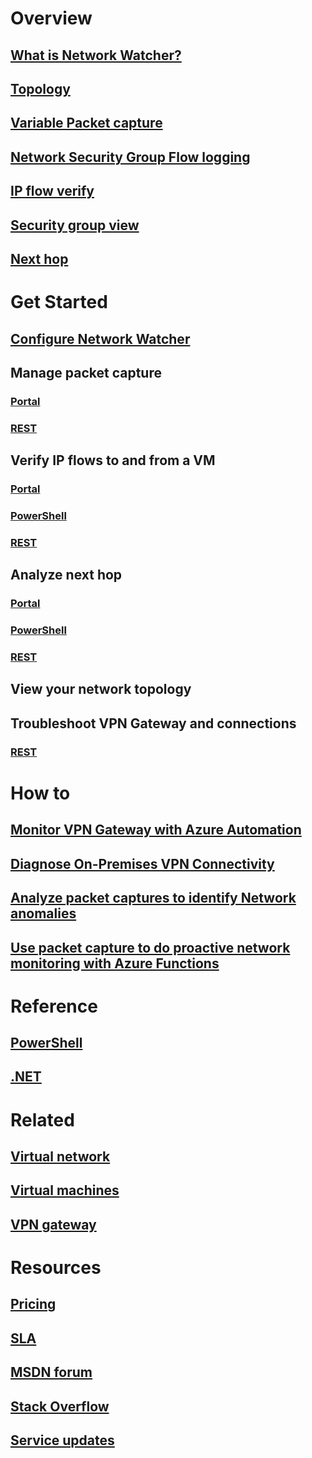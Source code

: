 # Overview
## [What is Network Watcher?](network-watcher-monitoring-overview.md)
## [Topology](network-watcher-topology-overview.md)
## [Variable Packet capture](network-watcher-packet-capture-overview.md)
## [Network Security Group Flow logging](network-watcher-nsg-flow-logging-overview.md)
## [IP flow verify](network-watcher-ip-flow-verify-overview.md)
## [Security group view](network-watcher-security-group-view-overview.md)
## [Next hop](network-watcher-next-hop-overview.md)
# Get Started
## [Configure Network Watcher](network-watcher-create.md)
## Manage packet capture
### [Portal](network-watcher-packet-capture-manage-portal.md)
### [REST](network-watcher-packet-capture-manage-rest.md)
## Verify IP flows to and from a VM
### [Portal](network-watcher-check-ip-flow-verify-portal.md)
### [PowerShell](network-watcher-check-ip-flow-verify-powershell.md)
### [REST](network-watcher-check-ip-flow-verify-rest.md)
## Analyze next hop
### [Portal](network-watcher-check-next-hop-portal.md)
### [PowerShell](network-watcher-check-next-hop-powershell.md)
### [REST](network-watcher-check-next-hop-rest.md)
## View your network topology
## Troubleshoot VPN Gateway and connections
### [REST](network-watcher-troubleshoot-manage-rest.md)
# How to
## [Monitor VPN Gateway with Azure Automation](network-watcher-monitor-with-azure-automation.md)
## [Diagnose On-Premises VPN Connectivity](network-watcher-diagnose-on-premises-connectivity.md)
## [Analyze packet captures to identify Network anomalies](network-watcher-deep-packet-inspection.md)
## [Use packet capture to do proactive network monitoring with Azure Functions](network-watcher-alert-triggered-packet-capture.md)
# Reference
## [PowerShell](https://docs.microsoft.com/powershell/resourcemanager)
## [.NET](/dotnet/api)
# Related
## [Virtual network](/azure/virtual-network/)
## [Virtual machines](/azure/virtual-machines/)
## [VPN gateway](/azure/vpn-gateway/)
# Resources
## [Pricing](https://azure.microsoft.com/pricing/details/network-watcher/)
## [SLA](https://azure.microsoft.com/support/legal/sla/)
## [MSDN forum](https://social.msdn.microsoft.com/Forums/en-US/home?forum=WAVirtualMachinesVirtualNetwork)
## [Stack Overflow](http://stackoverflow.com/questions/tagged/network-watcher)
## [Service updates](https://azure.microsoft.com/updates/?product=network-watcher)